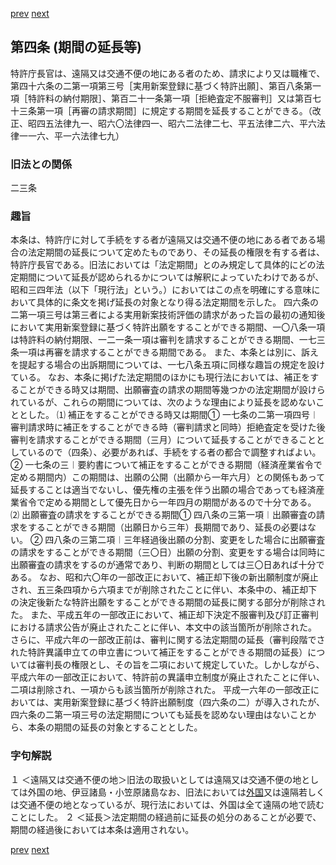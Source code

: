 [prev](/specific\markdowns\特許法\002_Mp-Ch_1-At_3.md)
[next](/specific\markdowns\特許法\004_Mp-Ch_1-At_5.md)
## 第四条 (期間の延長等)
特許庁長官は、遠隔又は交通不便の地にある者のため、請求により又は職権で、第四十六条の二第一項第三号［実用新案登録に基づく特許出願］、第百八条第一項［特許料の納付期限］、第百二十一条第一項［拒絶査定不服審判］又は第百七十三条第一項［再審の請求期間］に規定する期間を延長することができる。（改正、昭四五法律九一、昭六〇法律四一、昭六二法律二七、平五法律二六、平六法律一一六、平一六法律七九）

### 旧法との関係
二三条

### 趣旨
本条は、特許庁に対して手続をする者が遠隔又は交通不便の地にある者である場合の法定期間の延長について定めたものであり、その延長の権限を有する者は、特許庁長官である。旧法においては「法定期間」とのみ規定して具体的にどの法定期間について延長が認められるかについては解釈によっていたわけであるが、昭和三四年法（以下「現行法」という。）においてはこの点を明確にする意味において具体的に条文を掲げ延長の対象となり得る法定期間を示した。
四六条の二第一項三号は第三者による実用新案技術評価の請求があった旨の最初の通知後において実用新案登録に基づく特許出願をすることができる期間、一〇八条一項は特許料の納付期限、一二一条一項は審判を請求することができる期間、一七三条一項は再審を請求することができる期間である。
また、本条とは別に、訴えを提起する場合の出訴期間については、一七八条五項に同様な趣旨の規定を設けている。
なお、本条に掲げた法定期間のほかにも現行法においては、補正をすることができる時又は期間、出願審査の請求の期間等幾つかの法定期間が設けられているが、これらの期間については、次のような理由により延長を認めないこととした。
⑴ 補正をすることができる時又は期間① 一七条の二第一項四号︱審判請求時に補正をすることができる時（審判請求と同時）拒絶査定を受けた後審判を請求することができる期間（三月）について延長することができることとしているので（四条）、必要があれば、手続をする者の都合で調整すればよい。
② 一七条の三︱要約書について補正をすることができる期間（経済産業省令で定める期間内）この期間は、出願の公開（出願から一年六月）との関係もあって延長することは適当でないし、優先権の主張を伴う出願の場合であっても経済産業省令で定める期間として優先日から一年四月の期間があるので十分である。
⑵ 出願審査の請求をすることができる期間① 四八条の三第一項︱出願審査の請求をすることができる期間（出願日から三年）長期間であり、延長の必要はない。
② 四八条の三第二項︱三年経過後出願の分割、変更をした場合に出願審査の請求をすることができる期間（三〇日）出願の分割、変更をする場合は同時に出願審査の請求をするのが通常であり、判断の期間としては三〇日あれば十分である。
なお、昭和六〇年の一部改正において、補正却下後の新出願制度が廃止され、五三条四項から六項までが削除されたことに伴い、本条中の、補正却下の決定後新たな特許出願をすることができる期間の延長に関する部分が削除された。
また、平成五年の一部改正において、補正却下決定不服審判及び訂正審判における請求公告が廃止されたことに伴い、本文中の該当箇所が削除された。
さらに、平成六年の一部改正前は、審判に関する法定期間の延長（審判段階でされた特許異議申立ての申立書について補正をすることができる期間の延長）については審判長の権限とし、その旨を二項において規定していた。しかしながら、平成六年の一部改正において、特許前の異議申立制度が廃止されたことに伴い、二項は削除され、一項からも該当箇所が削除された。
平成一六年の一部改正においては、実用新案登録に基づく特許出願制度（四六条の二）が導入されたが、四六条の二第一項三号の法定期間についても延長を認めない理由はないことから、本条の期間の延長の対象とすることとした。

### 字句解説
１ ＜遠隔又は交通不便の地＞旧法の取扱いとしては遠隔又は交通不便の地としては外国の地、伊豆諸島・小笠原諸島なお、旧法においては<u>外国</u>又は遠隔若しくは交通不便の地となっているが、現行法においては、外国は全て遠隔の地で読むことにした。
２ ＜延長＞法定期間の経過前に延長の処分のあることが必要で、期間の経過後においては本条は適用されない。

[prev](/specific\markdowns\特許法\002_Mp-Ch_1-At_3.md)
[next](/specific\markdowns\特許法\004_Mp-Ch_1-At_5.md)